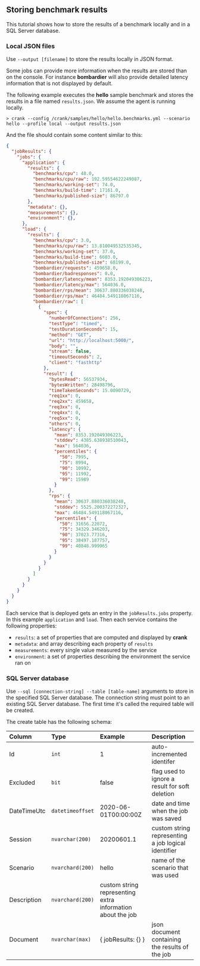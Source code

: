 ## Storing benchmark results

This tutorial shows how to store the results of a benchmark locally and in a SQL Server database.

### Local JSON files

Use `--output [filename]` to store the results locally in JSON format. 

Some jobs can provide more information when the results are stored than on the console. For instance __bombardier__ will also provide detailed latency information that is not displayed by default.

The following example executes the __hello__ sample benchmark and stores the results in a file named `results.json`. We assume the agent is running locally.

```
> crank --config /crank/samples/hello/hello.benchmarks.yml --scenario hello --profile local --output results.json 
```

And the file should contain some content similar to this:

```json
{
  "jobResults": {
    "jobs": {
      "application": {
        "results": {
          "benchmarks/cpu": 48.0,
          "benchmarks/cpu/raw": 192.59554622249087,
          "benchmarks/working-set": 74.0,
          "benchmarks/build-time": 17161.0,
          "benchmarks/published-size": 86797.0
        },
        "metadata": {},
        "measurements": {},
        "environment": {},
      },
      "load": {
        "results": {
          "benchmarks/cpu": 3.0,
          "benchmarks/cpu/raw": 13.810049532535345,
          "benchmarks/working-set": 37.0,
          "benchmarks/build-time": 6603.0,
          "benchmarks/published-size": 68199.0,
          "bombardier/requests": 459658.0,
          "bombardier/badresponses": 0.0,
          "bombardier/latency/mean": 8353.192049306223,
          "bombardier/latency/max": 564036.0,
          "bombardier/rps/mean": 30637.880336038248,
          "bombardier/rps/max": 46484.549118067116,
          "bombardier/raw": [
            {
              "spec": {
                "numberOfConnections": 256,
                "testType": "timed",
                "testDurationSeconds": 15,
                "method": "GET",
                "url": "http://localhost:5000/",
                "body": "",
                "stream": false,
                "timeoutSeconds": 2,
                "client": "fasthttp"
              },
              "result": {
                "bytesRead": 56537934,
                "bytesWritten": 28498796,
                "timeTakenSeconds": 15.0090729,
                "req1xx": 0,
                "req2xx": 459658,
                "req3xx": 0,
                "req4xx": 0,
                "req5xx": 0,
                "others": 0,
                "latency": {
                  "mean": 8353.192049306223,
                  "stddev": 4385.638938510043,
                  "max": 564036,
                  "percentiles": {
                    "50": 7995,
                    "75": 8994,
                    "90": 10992,
                    "95": 11992,
                    "99": 15989
                  }
                },
                "rps": {
                  "mean": 30637.880336038248,
                  "stddev": 5525.200372272327,
                  "max": 46484.549118067116,
                  "percentiles": {
                    "50": 31656.22072,
                    "75": 34329.346203,
                    "90": 37023.77316,
                    "95": 38497.187757,
                    "99": 40848.999965
                  }
                }
              }
            }
          ]
        }
      }
    }
  }
}
```

Each service that is deployed gets an entry in the `jobResults.jobs` property. In this example `application` and `load`. Then each service contains the following properties:

- `results`: a set of properties that are computed and displayed by **crank**
- `metadata`: and array describing each property of `results`
- `measurements`: every single value measured by the service
- `environment`: a set of properties describing the environment the service ran on

### SQL Server database

Use `--sql [connection-string] --table [table-name]` arguments to store in the specified SQL Server database. The connection string must point to an existing SQL Server database. The first time it's called the required table will be created.

The create table has the following schema:


| Column         | Type     | Example     | Description     |
| :------------- | :---------- | :----------- | :----------- |
| Id | `int` | 1 | auto-incremented identifer |
| Excluded | `bit` | false | flag used to ignore a result for soft deletion |
| DateTimeUtc | `datetimeoffset` | 2020-06-01T00:00:00Z | date and time when the job was saved |
| Session | `nvarchar(200)` | 20200601.1 | custom string representing a job logical identifier |
| Scenario | `nvarchard(200)` | hello | name of the scenario that was used |
| Description | `nvarchard(200)` | custom string representing extra information about the job | |
| Document | `nvarchar(max)` | { jobResults: {} } | json document containing the results of the job |
